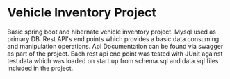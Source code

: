 # Vehicle Inventory Project

Basic spring boot and hibernate vehicle inventory project. Mysql used as primary DB.
Rest API's end points which provides a basic data consuming and manipulation operations.
Api Documentation can be found via swagger as part of the project.
Each rest api end point was tested with JUnit against test data which was loaded on start up
from schema.sql and data.sql files included in the project.
